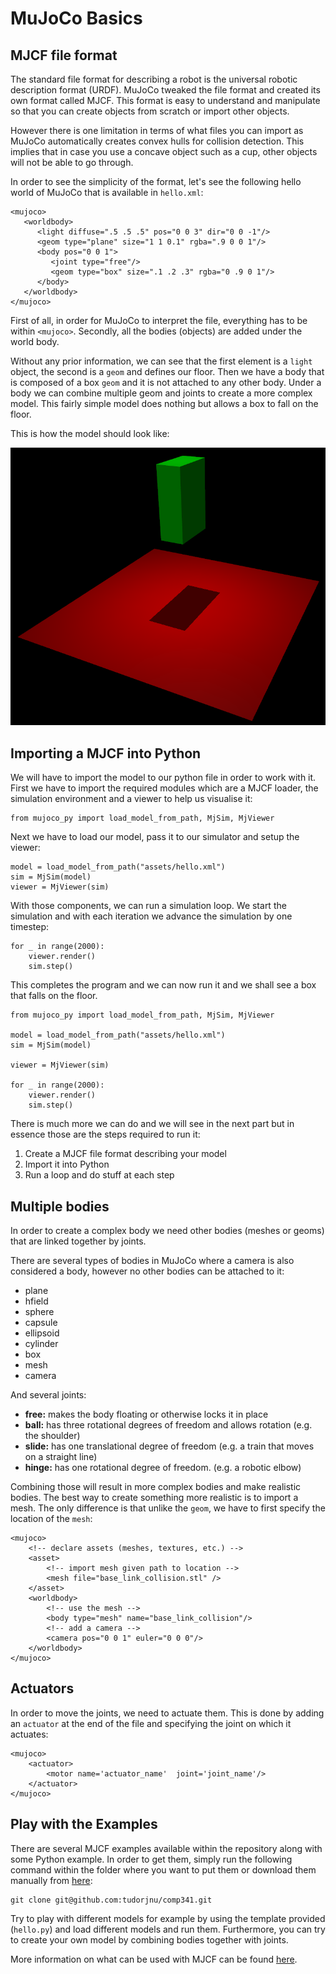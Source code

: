 # MuJoCo Basics

## MJCF file format 

The standard file format for describing a robot is the universal robotic description format (URDF). MuJoCo tweaked the file format and created its own format called MJCF. This format is easy to understand and manipulate so that you can create objects from scratch or import other objects. 

However there is one limitation in terms of what files you can import as MuJoCo automatically creates convex hulls for collision detection. This implies that in case you use a concave object such as a cup, other objects will not be able to go through. 

In order to see the simplicity of the format, let's see the following hello world of MuJoCo that is available in `hello.xml`:

```
<mujoco>
   <worldbody>
      <light diffuse=".5 .5 .5" pos="0 0 3" dir="0 0 -1"/>
      <geom type="plane" size="1 1 0.1" rgba=".9 0 0 1"/>
      <body pos="0 0 1">
         <joint type="free"/>
         <geom type="box" size=".1 .2 .3" rgba="0 .9 0 1"/>
      </body>
   </worldbody>
</mujoco>
```

First of all, in order for MuJoCo to interpret the file, everything has to be within `<mujoco>`. Secondly, all the bodies (objects) are added under the world body. 

Without any prior information, we can see that the first element is a `light` object, the second is a `geom` and defines our floor. Then we have a body that is composed of a box `geom` and it is not attached to any other body. Under a body we can combine multiple geom and joints to create a more complex model. This fairly simple model does nothing but allows a box to fall on the floor. 

This is how the model should look like:

![Hello MuJoCo](../images/hello.png)


## Importing a MJCF into Python
We will have to import the model to our python file in order to work with it. First we have to import the required modules which are a MJCF loader, the simulation environment and a viewer to help us visualise it:

```
from mujoco_py import load_model_from_path, MjSim, MjViewer
```

Next we have to load our model, pass it to our simulator and setup the viewer:

```
model = load_model_from_path("assets/hello.xml")
sim = MjSim(model)
viewer = MjViewer(sim)
```

With those components, we can run a simulation loop. We start the simulation and with each iteration we advance the simulation by one timestep:

```
for _ in range(2000):
    viewer.render()
    sim.step()
```

This completes the program and we can now run it and we shall see a box that falls on the floor.

```
from mujoco_py import load_model_from_path, MjSim, MjViewer

model = load_model_from_path("assets/hello.xml")
sim = MjSim(model)

viewer = MjViewer(sim)

for _ in range(2000):
    viewer.render()
    sim.step()
```

There is much more we can do and we will see in the next part but in essence those are the steps required to run it:
1. Create a MJCF file format describing your model
2. Import it into Python
3. Run a loop and do stuff at each step

## Multiple bodies


In order to create a complex body we need other bodies (meshes or geoms) that are linked together by joints. 

There are several types of bodies in MuJoCo where a camera is also considered a body, however no other bodies can be attached to it:

* plane
* hfield
* sphere
* capsule 
* ellipsoid 
* cylinder 
* box
* mesh
* camera

And several joints:

* **free:** makes the body floating or otherwise locks it in place
* **ball:** has three rotational degrees of freedom and allows rotation (e.g. the shoulder)
* **slide:** has one translational degree of freedom (e.g. a train that moves on a straight line) 
* **hinge:** has one rotational degree of freedom. (e.g. a robotic elbow)
 

Combining those will result in more complex bodies and make realistic bodies. The best way to create something more realistic is to import a mesh. The only difference is that unlike the `geom`, we have to first specify the location of the `mesh`:

```
<mujoco>
	<!-- declare assets (meshes, textures, etc.) -->
	<asset>
		<!-- import mesh given path to location -->
		<mesh file="base_link_collision.stl" />
	</asset>
	<worldbody>
		<!-- use the mesh -->
		<body type="mesh" name="base_link_collision"/>
		<!-- add a camera -->		
		<camera pos="0 0 1" euler="0 0 0"/>
	</worldbody>
</mujoco>
```

## Actuators

In order to move the joints, we need to actuate them. This is done by adding an `actuator` at the end of the file and specifying the joint on which it actuates:

```
<mujoco>
  	<actuator>
		<motor name='actuator_name'  joint='joint_name'/>
  	</actuator>
</mujoco>
```


## Play with the Examples
There are several MJCF examples available within the repository along with some Python example. In order to get them, simply run the following command within the folder where you want to put them or download them manually from [here](https://github.com/tudorjnu/comp341):

```
git clone git@github.com:tudorjnu/comp341.git
```

Try to play with different models for example by using the template provided (`hello.py`) and load different models and run them. Furthermore, you can try to create your own model by combining bodies together with joints. 


More information on what can be used with MJCF can be found [here](https://mujoco.readthedocs.io/en/latest/XMLreference.html).
